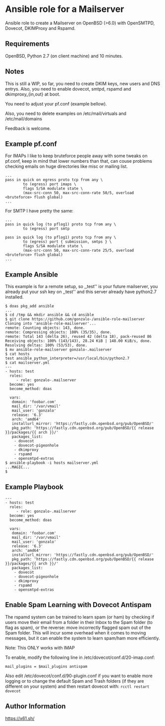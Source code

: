 Ansible role for a Mailserver
=============================

Ansible role to create a Mailserver on OpenBSD (>6.0) with OpenSMTPD, Dovecot, DKIMProxy and Rspamd.

Requirements
------------

OpenBSD, Python 2.7 (on client machine) and 10 minutes.

Notes
-----

This is still a WIP, so far, you need to create DKIM keys, new users and DNS entrys. Also, you need
to enable dovecot, smtpd, rspamd and dkimproxy_{in,out} at boot.

You need to adjust your pf.conf (example bellow).

Also, you need to delete examples on /etc/mail/virtuals and /etc/mail/domains

Feedback is welcome.

Example pf.conf
---------------

For IMAPs I like to keep bruteforce people away with some tweaks on pf.conf, keep in mind that
lower numbers than that, can couse problems checking emails on huge directories like misc or mailing list.

```
...
pass in quick on egress proto tcp from any \
        to (egress) port imaps \
        flags S/SA modulate state \
        (max-src-conn 50, max-src-conn-rate 50/5, overload <bruteforce> flush global)
...
```

For SMTP I have pretty the same:

```
...
pass in quick log (to pflog1) proto tcp from any \
        to (egress) port smtp

pass in quick log (to pflog1) proto tcp from any \
        to (egress) port { submission, smtps } \
        flags S/SA modulate state \
        (max-src-conn 50, max-src-conn-rate 25/5, overload <bruteforce> flush global)
...
```

Example Ansible
---------------

This example is for a remote setup, so ,,test'' is your future mailserver, you
already put your ssh key on ,,test'' and this server already have python2.7 
installed.

```
$ doas pkg_add ansible
...
$ cd /tmp && mkdir ansible && cd ansible
$ git clone https://github.com/gonzalo-/ansible-role-mailserver
Cloning into 'ansible-role-mailserver'...
remote: Counting objects: 143, done.
remote: Compressing objects: 100% (35/35), done.
remote: Total 143 (delta 26), reused 42 (delta 18), pack-reused 86
Receiving objects: 100% (143/143), 28.24 KiB | 148.00 KiB/s, done.
Resolving deltas: 100% (53/53), done.
$ mv ansible-role-mailserver gonzalo-.mailserver
$ cat hosts
test ansible_python_interpreter=/usr/local/bin/python2.7
$ cat mailserver.yml
---
- hosts: test
  roles:
     - role: gonzalo-.mailserver
  become: yes
  become_method: doas

  vars:
   domain: 'foobar.com'
   mail_dir: '/var/vmail'
   mail_user: 'gonzalo'
   release: '6.3'
   arch: 'amd64'
   installurl_mirror: 'https://fastly.cdn.openbsd.org/pub/OpenBSD/'
   pkg_path: 'https://fastly.cdn.openbsd.org/pub/OpenBSD/{{ release }}/packages/{{ arch }}/'
   packages_list:
    - dovecot
    - dovecot-pigeonhole
    - dkimproxy
    - rspamd
    - opensmtpd-extras
$ ansible-playbook -i hosts mailserver.yml
...MAGIC...
$
```

Example Playbook
----------------
```
---
- hosts: test
  roles:
     - role: gonzalo-.mailserver
  become: yes
  become_method: doas

  vars:
   domain: 'foobar.com'
   mail_dir: '/var/vmail'
   mail_user: 'gonzalo'
   release: '6.3'
   arch: 'amd64'
   installurl_mirror: 'https://fastly.cdn.openbsd.org/pub/OpenBSD/'
   pkg_path: 'https://fastly.cdn.openbsd.org/pub/OpenBSD/{{ release }}/packages/{{ arch }}/'
   packages_list:
    - dovecot
    - dovecot-pigeonhole
    - dkimproxy
    - rspamd
    - opensmtpd-extras
```

Enable Spam Learning with Dovecot Antispam
------------------------------------------
The rspamd system can be trained to learn spam (or ham) by checking if users move
their email from a folder in their Inbox to the Spam folder (to flag as spam), or
the reverse: move incorrectly flagged spam out of the Spam folder. This will incur
some overhead when it comes to moving messages, but it can enable the system to learn
spam/ham more efficiently.

Note: This ONLY works with IMAP

To enable, modify the following line in /etc/dovecot/conf.d/20-imap.conf:
```
mail_plugins = $mail_plugins antispam
```

Also edit /etc/dovecot/conf.d/90-plugin.conf if you want to enable more logging
or to change the default Spam and Trash folders (if they are different on your system)
and then restart dovecot with: ```rcctl restart dovecot```


Author Information
------------------

https://x61.sh/
